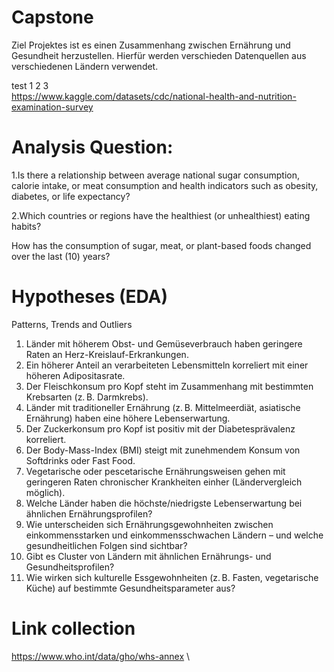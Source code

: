 # Capstone

Ziel Projektes ist es einen Zusammenhang zwischen Ernährung und Gesundheit herzustellen. Hierfür werden verschieden Datenquellen aus verschiedenen Ländern verwendet.

test 1 2 3
\
https://www.kaggle.com/datasets/cdc/national-health-and-nutrition-examination-survey


# Analysis Question:
1.Is there a relationship between average national sugar consumption, calorie intake, or meat consumption and health indicators such as obesity, diabetes, or life expectancy?

2.Which countries or regions have the healthiest (or unhealthiest) eating habits?

How has the consumption of sugar, meat, or plant-based foods changed over the last (10) years?


# Hypotheses (EDA)
Patterns, Trends and Outliers 
1. Länder mit höherem Obst- und Gemüseverbrauch haben geringere Raten an Herz-Kreislauf-Erkrankungen.
2. Ein höherer Anteil an verarbeiteten Lebensmitteln korreliert mit einer höheren Adipositasrate.
3. Der Fleischkonsum pro Kopf steht im Zusammenhang mit bestimmten Krebsarten (z. B. Darmkrebs).
4. Länder mit traditioneller Ernährung (z. B. Mittelmeerdiät, asiatische Ernährung) haben eine höhere Lebenserwartung.
5. Der Zuckerkonsum pro Kopf ist positiv mit der Diabetesprävalenz korreliert.
6. Der Body-Mass-Index (BMI) steigt mit zunehmendem Konsum von Softdrinks oder Fast Food.
7.  Vegetarische oder pescetarische Ernährungsweisen gehen mit geringeren Raten chronischer Krankheiten einher (Ländervergleich möglich).
8. Welche Länder haben die höchste/niedrigste Lebenserwartung bei ähnlichen Ernährungsprofilen?
9. Wie unterscheiden sich Ernährungsgewohnheiten zwischen einkommensstarken und einkommensschwachen Ländern – und welche gesundheitlichen Folgen sind sichtbar?
10. Gibt es Cluster von Ländern mit ähnlichen Ernährungs- und Gesundheitsprofilen?
11. Wie wirken sich kulturelle Essgewohnheiten (z. B. Fasten, vegetarische Küche) auf bestimmte Gesundheitsparameter aus?

# Link collection

https://www.who.int/data/gho/whs-annex \
